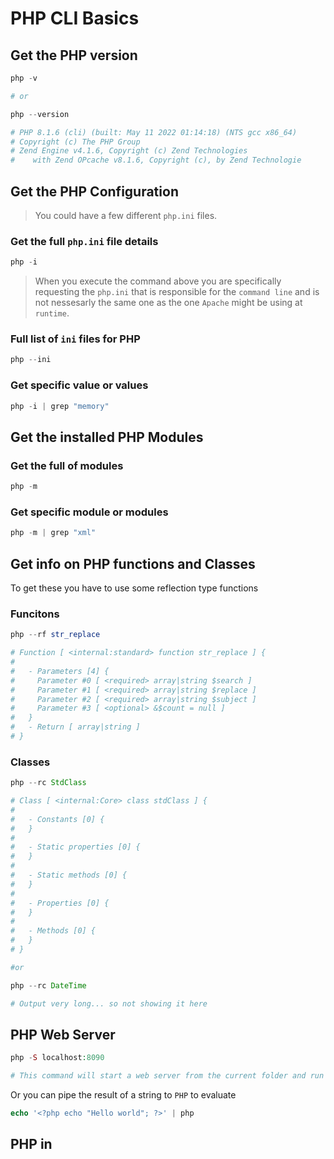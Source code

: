 # PHP CLI Basics

## Get the PHP version

```php
php -v

# or

php --version 

# PHP 8.1.6 (cli) (built: May 11 2022 01:14:18) (NTS gcc x86_64)
# Copyright (c) The PHP Group
# Zend Engine v4.1.6, Copyright (c) Zend Technologies
#    with Zend OPcache v8.1.6, Copyright (c), by Zend Technologie
```


## Get the PHP Configuration

> You could have a few different `php.ini` files.

### Get the full `php.ini` file details

```php
php -i
```

> When you execute the command above you are specifically requesting the `php.ini` that is responsible for the `command line` and is not nessesarly the same one as the one `Apache` might be using at `runtime`. 

### Full list of `ini` files for PHP

```php
php --ini
```

### Get specific value or values

```php
php -i | grep "memory" 
```

## Get the installed PHP Modules

###  Get the full of modules

```php
php -m
```

###  Get specific module or modules
```php
php -m | grep "xml"
```

## Get info on PHP functions and Classes

To get these you have to use some reflection type functions

### Funcitons

```php
php --rf str_replace

# Function [ <internal:standard> function str_replace ] {
# 
#   - Parameters [4] {
#     Parameter #0 [ <required> array|string $search ]
#     Parameter #1 [ <required> array|string $replace ]
#     Parameter #2 [ <required> array|string $subject ]
#     Parameter #3 [ <optional> &$count = null ]
#   }
#   - Return [ array|string ]
# }
```

### Classes

```php
php --rc StdClass

# Class [ <internal:Core> class stdClass ] {
# 
#   - Constants [0] {
#   }
# 
#   - Static properties [0] {
#   }
# 
#   - Static methods [0] {
#   }
# 
#   - Properties [0] {
#   }
# 
#   - Methods [0] {
#   }
# }

#or

php --rc DateTime

# Output very long... so not showing it here
```

## PHP Web Server

```php
php -S localhost:8090

# This command will start a web server from the current folder and run index.php
```

Or you can pipe the result of a string to `PHP` to evaluate

```php
echo '<?php echo "Hello world"; ?>' | php
```

## PHP in 

